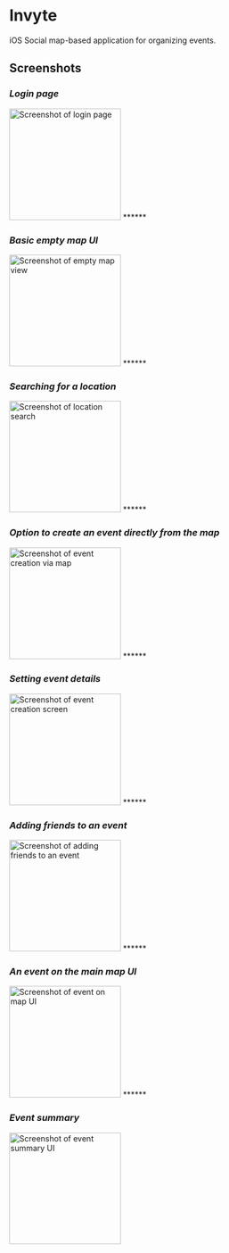 # Invyte

iOS Social map-based application for organizing events.

## Screenshots

### _Login page_
<img src="https://raw.githubusercontent.com/PatelRahil/HangTime/master/pics/LoginPage.png" alt="Screenshot of login page" width="200"/>
******

### _Basic empty map UI_
<img src="https://raw.githubusercontent.com/PatelRahil/HangTime/master/pics/BasicMapView.png" alt="Screenshot of empty map view" width="200"/>
******

### _Searching for a location_
<img src="https://raw.githubusercontent.com/PatelRahil/HangTime/master/pics/LocationSearch.png" alt="Screenshot of location search" width="200"/>
******

### _Option to create an event directly from the map_
<img src="https://raw.githubusercontent.com/PatelRahil/HangTime/master/pics/CreateEventViaMap.png" alt="Screenshot of event creation via map" width="200"/>
******

### _Setting event details_
<img src="https://raw.githubusercontent.com/PatelRahil/HangTime/master/pics/CreateEventView.png" alt="Screenshot of event creation screen" width="200"/>
******

### _Adding friends to an event_
<img src="https://raw.githubusercontent.com/PatelRahil/HangTime/master/pics/AddFriendsToEventView.png" alt="Screenshot of adding friends to an event" width="200"/>
******

### _An event on the main map UI_
<img src="https://raw.githubusercontent.com/PatelRahil/HangTime/master/pics/EventDescriptionViaMap.png" alt="Screenshot of event on map UI" width="200"/>
******

### _Event summary_
<img src="https://raw.githubusercontent.com/PatelRahil/HangTime/master/pics/CreateEventView.png" alt="Screenshot of event summary UI" width="200"/>
